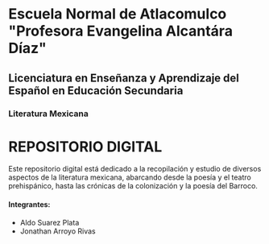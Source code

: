 # Escuela Normal de Atlacomulco "Profesora Evangelina Alcantára Díaz"

## Licenciatura en Enseñanza y Aprendizaje del Español en Educación Secundaria

### Literatura Mexicana

# REPOSITORIO DIGITAL

Este repositorio digital está dedicado a la recopilación y estudio de diversos aspectos de la literatura mexicana, abarcando desde la poesía y el teatro prehispánico, hasta las crónicas de la colonización y la poesía del Barroco.

#### Integrantes:
- Aldo Suarez Plata
- Jonathan Arroyo Rivas
